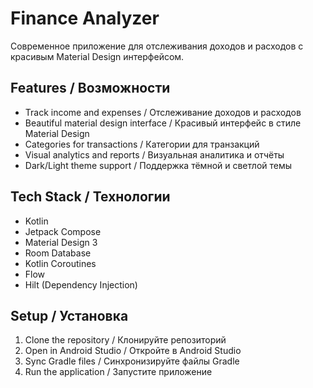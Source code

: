 # Finance Analyzer

Современное приложение для отслеживания доходов и расходов с красивым Material Design интерфейсом.

## Features / Возможности
- Track income and expenses / Отслеживание доходов и расходов
- Beautiful material design interface / Красивый интерфейс в стиле Material Design
- Categories for transactions / Категории для транзакций
- Visual analytics and reports / Визуальная аналитика и отчёты
- Dark/Light theme support / Поддержка тёмной и светлой темы

## Tech Stack / Технологии
- Kotlin
- Jetpack Compose
- Material Design 3
- Room Database
- Kotlin Coroutines
- Flow
- Hilt (Dependency Injection)

## Setup / Установка
1. Clone the repository / Клонируйте репозиторий
2. Open in Android Studio / Откройте в Android Studio
3. Sync Gradle files / Синхронизируйте файлы Gradle
4. Run the application / Запустите приложение 